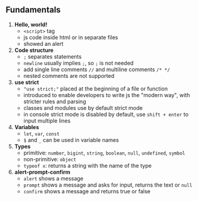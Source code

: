 ## Fundamentals
1. **Hello, world!**
    - `<script>` tag
    - js code inside html or in separate files
    - showed an alert
2. **Code structure**
    - `;` separates statements
    - `newline` usually implies `;`, so `;` is not needed
    - add single line comments `//` and multiline comments `/* */`
    - nested comments are not supported
3. **use strict**
    - `"use strict;"` placed at the beginning of a file or function
    - introduced to enable developers to write js the "modern way", with stricter rules and parsing
    - classes and modules use by default strict mode
    - in console strict mode is disabled by default, use `shift + enter` to input multiple lines
4. **Variables**
    - `let`, `var`, `const`
    - `$` and `_` can be used in variable names
5. **Types**
    - primitive: `number`, `bigint`, `string`, `boolean`, `null`, `undefined`, `symbol`
    - non-primitive: `object`
    - `typeof x`: returns a string with the name of the type
6. **alert-prompt-confirm**
    - `alert` shows a message
    - `prompt` shows a message and asks for input, returns the text or `null`
    - `confirm` shows a message and returns true or false
